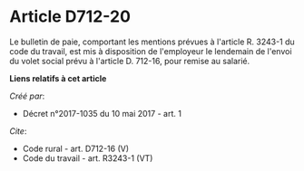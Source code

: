 # Article D712-20

Le bulletin de paie, comportant les mentions prévues à l'article R. 3243-1 du code du travail, est mis à disposition de
l'employeur le lendemain de l'envoi du volet social prévu à l'article D. 712-16, pour remise au salarié.

**Liens relatifs à cet article**

_Créé par_:

  - Décret n°2017-1035 du 10 mai 2017  - art. 1

_Cite_:

  - Code rural - art. D712-16 (V)
  - Code du travail - art. R3243-1 (VT)
